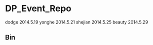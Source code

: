 DP_Event_Repo
=============
dodge 2014.5.19
yonghe 2014.5.21
shejian 2014.5.25
beauty 2014.5.29

Bin
---

